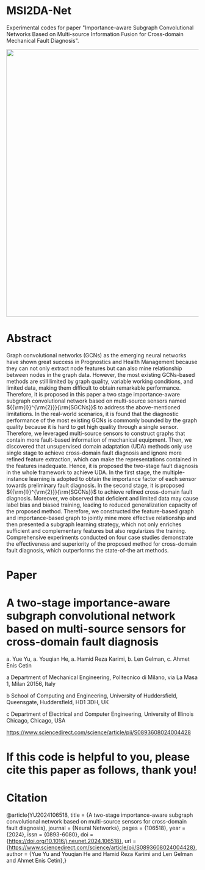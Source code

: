 # MSI2DA-Net

Experimental codes for paper "Importance-aware Subgraph Convolutional Networks Based on Multi-source Information Fusion for Cross-domain Mechanical Fault Diagnosis".

<div align=center>
<img src="https://github.com/Polimi-YuYue/MSI2DA-Net/blob/main/Overall%20Framework.png" width="700px">
</div>

# Abstract

Graph convolutional networks (GCNs) as the emerging neural networks have shown great success in Prognostics and Health Management because they can not only extract node features but can also mine relationship between nodes in the graph data. However, the most existing GCNs-based methods are still limited by graph quality, variable working conditions, and limited data, making them difficult to obtain remarkable performance. Therefore, it is proposed in this paper a two stage importance-aware subgraph convolutional network based on multi-source sensors named ${{\rm{I}}^{\rm{2}}}{\rm{SGCNs}}$ to address the above-mentioned limitations. In the real-world scenarios, it is found that the diagnostic performance of the most existing GCNs is commonly bounded by the graph quality because it is hard to get high quality through a single sensor. Therefore, we leveraged multi-source sensors to construct graphs that contain more fault-based information of mechanical equipment. Then, we discovered that unsupervised domain adaptation (UDA) methods only use single stage to achieve cross-domain fault diagnosis and ignore more refined feature extraction, which can make the representations contained in the features inadequate. Hence, it is proposed the two-stage fault diagnosis in the whole framework to achieve UDA. In the first stage, the multiple-instance learning is adopted to obtain the importance factor of each sensor towards preliminary fault diagnosis. In the second stage, it is proposed ${{\rm{I}}^{\rm{2}}}{\rm{SGCNs}}$ to achieve refined cross-domain fault diagnosis. Moreover, we observed that deficient and limited data may cause label bias and biased training, leading to reduced generalization capacity of the proposed method. Therefore, we constructed the feature-based graph and importance-based graph to jointly mine more effective relationship and then presented a subgraph learning strategy, which not only enriches sufficient and complementary features but also regularizes the training. Comprehensive experiments conducted on four case studies demonstrate the effectiveness and superiority of the proposed method for cross-domain fault diagnosis, which outperforms the state-of-the art methods.


# Paper

# A two-stage importance-aware subgraph convolutional network based on multi-source sensors for cross-domain fault diagnosis

a. Yue Yu, a. Youqian He, a. Hamid Reza Karimi, b. Len Gelman, c. Ahmet Enis Cetin

a Department of Mechanical Engineering, Politecnico di Milano, via La Masa 1, Milan 20156, Italy

b School of Computing and Engineering, University of Huddersfield, Queensgate, Huddersfield, HD1 3DH, UK

c Department of Electrical and Computer Engineering, University of Illinois Chicago, Chicago, USA

https://www.sciencedirect.com/science/article/pii/S0893608024004428

# If this code is helpful to you, please cite this paper as follows, thank you!
# Citation

@article{YU2024106518,
title = {A two-stage importance-aware subgraph convolutional network based on multi-source sensors for cross-domain fault diagnosis},
journal = {Neural Networks},
pages = {106518},
year = {2024},
issn = {0893-6080},
doi = {https://doi.org/10.1016/j.neunet.2024.106518},
url = {https://www.sciencedirect.com/science/article/pii/S0893608024004428},
author = {Yue Yu and Youqian He and Hamid Reza Karimi and Len Gelman and Ahmet Enis Cetin},}

